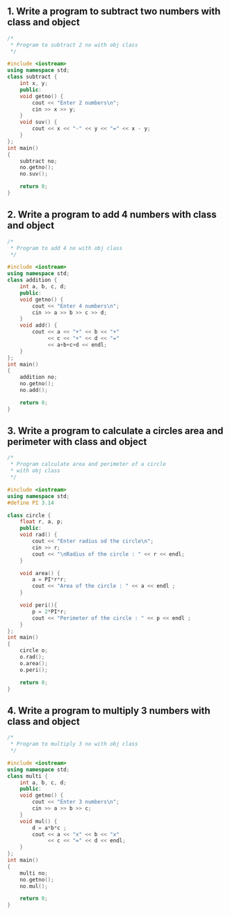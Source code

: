 ## 1. Write a program to subtract two numbers with class and object

```c++
/*
 * Program to subtract 2 no with obj class
 */

#include <iostream>
using namespace std;
class subtract {
    int x, y;
    public:
    void getno() {
        cout << "Enter 2 numbers\n";
        cin >> x >> y;
    }
    void suv() {
        cout << x << "-" << y << "=" << x - y;
    }
};
int main()
{
    subtract no;
    no.getno();
    no.suv();

    return 0;
}
```

## 2. Write a program to add 4 numbers with class and object

```c++
/*
 * Program to add 4 no with obj class
 */

#include <iostream>
using namespace std;
class addition {
    int a, b, c, d;
    public:
    void getno() {
        cout << "Enter 4 numbers\n";
        cin >> a >> b >> c >> d;
    }
    void add() {
        cout << a << "+" << b << "+"
             << c << "+" << d << "=" 
             << a+b+c+d << endl;
    }
};
int main()
{
    addition no;
    no.getno();
    no.add();

    return 0;
}
```

## 3. Write a program to calculate a circles area and perimeter with class and object

```c++
/*
 * Program calculate area and perimeter of a circle 
 * with obj class
 */

#include <iostream>
using namespace std;
#define PI 3.14

class circle {
    float r, a, p;
    public:
    void rad() {
        cout << "Enter radius od the circle\n";
        cin >> r;
        cout << "\nRadius of the circle : " << r << endl;
    }

    void area() {
        a = PI*r*r;
        cout << "Area of the circle : " << a << endl ;
    }

    void peri(){
        p = 2*PI*r;
        cout << "Perimeter of the circle : " << p << endl ;
    }
};
int main()
{
    circle o;
    o.rad();
    o.area();
    o.peri();

    return 0;
}
```


## 4. Write a program to multiply 3 numbers with class and object

```c++
/*
 * Program to multiply 3 no with obj class
 */

#include <iostream>
using namespace std;
class multi {
    int a, b, c, d;
    public:
    void getno() {
        cout << "Enter 3 numbers\n";
        cin >> a >> b >> c;
    }
    void mul() {
        d = a*b*c ;
        cout << a << "x" << b << "x"
             << c << "=" << d << endl;
    }
};
int main()
{
    multi no;
    no.getno();
    no.mul();

    return 0;
}
```
